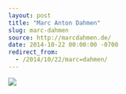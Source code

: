 ```yaml
---
layout: post
title: "Marc Anton Dahmen"
slug: marc-dahmen
source: http://marcdahmen.de/
date: 2014-10-22 00:00:00 -0700
redirect_from:
  - /2014/10/22/marc=dahmen/
---
```


<img src="{{ site.url }}/assets/img/screenshots/marc-dahmen.jpg">
